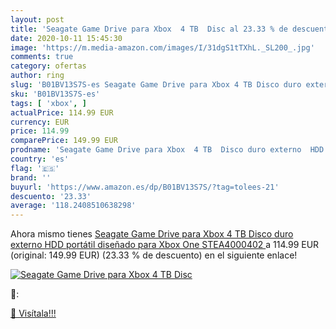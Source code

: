 ```yaml
---
layout: post
title: 'Seagate Game Drive para Xbox  4 TB  Disc al 23.33 % de descuento'
date: 2020-10-11 15:45:30
image: 'https://m.media-amazon.com/images/I/31dgS1tTXhL._SL200_.jpg'
comments: true
category: ofertas
author: ring
slug: 'B01BV13S7S-es Seagate Game Drive para Xbox 4 TB Disco duro externo HDD...'
sku: 'B01BV13S7S-es'
tags: [ 'xbox', ]
actualPrice: 114.99 EUR
currency: EUR
price: 114.99
comparePrice: 149.99 EUR
prodname: 'Seagate Game Drive para Xbox  4 TB  Disco duro externo  HDD portátil  diseñado para Xbox One  STEA4000402 '
country: 'es'
flag: '🇪🇸'
brand: ''
buyurl: 'https://www.amazon.es/dp/B01BV13S7S/?tag=tolees-21'
descuento: '23.33'
average: '118.2408510638298'
---
```


Ahora mismo tienes [Seagate Game Drive para Xbox  4 TB  Disco duro externo  HDD portátil  diseñado para Xbox One  STEA4000402 ](https://www.amazon.es/dp/B01BV13S7S/?tag=tolees-21) a 114.99 EUR (original: 149.99 EUR) (23.33 %  de descuento) en el siguiente enlace!

[![Seagate Game Drive para Xbox  4 TB  Disc](https://m.media-amazon.com/images/I/31dgS1tTXhL._SL200_.jpg)](https://www.amazon.es/dp/B01BV13S7S/?tag=tolees-21)

🔎:


[🛒 Visítala!!!](https://www.amazon.es/dp/B01BV13S7S/?tag=tolees-21)
